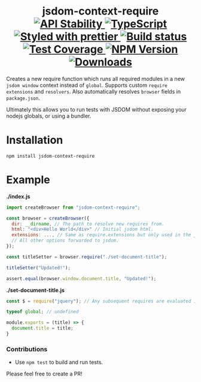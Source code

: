 <h1 align="center">
  <!-- Logo -->
  <br/>
  jsdom-context-require
	<br/>

  <!-- Stability -->
  <a href="https://nodejs.org/api/documentation.html#documentation_stability_index">
    <img src="https://img.shields.io/badge/stability-stable-brightgreen.svg" alt="API Stability"/>
  </a>
  <!-- TypeScript -->
  <a href="http://typescriptlang.org">
    <img src="https://img.shields.io/badge/%3C%2F%3E-typescript-blue.svg" alt="TypeScript"/>
  </a>
  <!-- Prettier -->
  <a href="https://github.com/prettier/prettier">
    <img src="https://img.shields.io/badge/styled_with-prettier-ff69b4.svg" alt="Styled with prettier"/>
  </a>
  <!-- Travis build -->
  <a href="https://travis-ci.org/mlrawlings/jsdom-context-require">
  <img src="https://img.shields.io/travis/mlrawlings/jsdom-context-require.svg" alt="Build status"/>
  </a>
  <!-- Coveralls coverage -->
  <a href="https://coveralls.io/github/mlrawlings/jsdom-context-require">
    <img src="https://img.shields.io/coveralls/mlrawlings/jsdom-context-require.svg" alt="Test Coverage"/>
  </a>
  <!-- NPM version -->
  <a href="https://npmjs.org/package/jsdom-context-require">
    <img src="https://img.shields.io/npm/v/jsdom-context-require.svg" alt="NPM Version"/>
  </a>
  <!-- Downloads -->
  <a href="https://npmjs.org/package/jsdom-context-require">
    <img src="https://img.shields.io/npm/dm/jsdom-context-require.svg" alt="Downloads"/>
  </a>
</h1>

Creates a new require function which runs all required modules in a new `jsdom window` context instead of `global`.
Supports custom `require extensions` and `resolvers`. Also automatically resolves `browser` fields in `package.json`.

Ultimately this allows you to run tests with JSDOM without exposing your nodejs globals, or using a bundler.

# Installation

```console
npm install jsdom-context-require
```

# Example

**./index.js**
```javascript
import createBrowser from "jsdom-context-require";

const browser = createBrowser({
  dir: __dirname, // The path to resolve new requires from.
  html: "<div>Hello World</div>" // Initial jsdom html.
  extensions: ..., // Same as require.extensions but only used in the jsdom context.
  // All other options forwarded to jsdom.
});

const titleSetter = browser.require("./set-document-title");

titleSetter("Updated!");

assert.equal(browser.window.document.title, "Updated!");
```

**./set-document-title.js**
```js
const $ = require("jquery"); // Any subsequent requires are evaluated in the jsdom window as well.

typeof global; // undefined

module.exports = (title) => {
  document.title = title;
}
```

### Contributions

* Use `npm test` to build and run tests.

Please feel free to create a PR!
